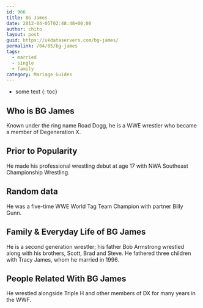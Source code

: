 ```yaml
---
id: 966
title: BG James
date: 2012-04-05T02:48:48+00:00
author: chito
layout: post
guid: https://ukdataservers.com/bg-james/
permalink: /04/05/bg-james  
tags:
  - married
  - single
  - family
category: Mariage Guides
---
```


* some text
{: toc}


## Who is  BG James
                  
                  
                  
Known under the ring name Road Dogg, he is a WWE wrestler who became a member of Degeneration X.
                  
                
                
                
## Prior to Popularity 
                  
                  
                  
He made his professional wrestling debut at age 17 with NWA Southeast Championship Wrestling.
                  
                
                
                
## Random data 
                  
                  
                  
He was a five-time WWE World Tag Team Champion with partner Billy Gunn.
                  
                
                
                
## Family & Everyday Life of BG James
                  
                  
                  
He is a second generation wrestler; his father Bob Armstrong wrestled along with his brothers, Scott, Brad and Steve. He fathered three children with Tracy James, whom he married in 1996.
                  
                
                
                
## People Related With  BG James
                  
                  
                  
He wrestled alongside Triple H and other members of DX for many years in the WWF.
                  
                
              
            
          
          
          
    
    
  
